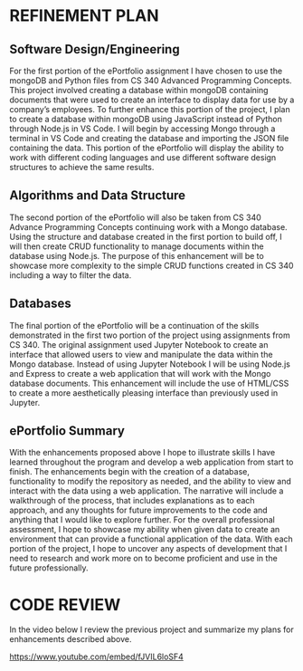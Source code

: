  # REFINEMENT PLAN

## Software Design/Engineering

For the first portion of the ePortfolio assignment I have chosen to use the mongoDB and Python files from CS 340 Advanced Programming Concepts.  This project involved creating a database within mongoDB containing documents that were used to create an interface to display data for use by a company’s employees.  To further enhance this portion of the project, I plan to create a database within mongoDB using JavaScript instead of Python through Node.js in VS Code.  I will begin by accessing Mongo through a terminal in VS Code and creating the database and importing the JSON file containing the data.   This portion of the ePortfolio will display the ability to work with different coding languages and use different software design structures to achieve the same results. 
  
## Algorithms and Data Structure

The second portion of the ePortfolio will also be taken from CS 340 Advance Programming Concepts continuing work with a Mongo database.  Using the structure and database created in the first portion to build off, I will then create CRUD functionality to manage documents within the database using Node.js.  The purpose of this enhancement will be to showcase more complexity to the simple CRUD functions created in CS 340 including a way to filter the data.  

## Databases

The final portion of the ePortfolio will be a continuation of the skills demonstrated in the first two portion of the project using assignments from CS 340.  The original assignment used Jupyter Notebook to create an interface that allowed users to view and manipulate the data within the Mongo database.  Instead of using Jupyter Notebook I will be using Node.js and Express to create a web application that will work with the Mongo database documents.  This enhancement will include the use of HTML/CSS to create a more aesthetically pleasing interface than previously used in Jupyter.  

## ePortfolio Summary

With the enhancements proposed above I hope to illustrate skills I have learned throughout the program and develop a web application from start to finish.  The enhancements begin with the creation of a database, functionality to modify the repository as needed, and the ability to view and interact with the data using a web application.  The narrative will include a walkthrough of the process, that includes explanations as to each approach, and any thoughts for future improvements to the code and anything that I would like to explore further.  For the overall professional assessment, I hope to showcase my ability when given data to create an environment that can provide a functional application of the data.  With each portion of the project, I hope to uncover any aspects of development that I need to research and work more on to become proficient and use in the future professionally.


# CODE REVIEW

In the video below I review the previous project and summarize my plans for enhancements described above.

https://www.youtube.com/embed/fJVIL6loSF4
